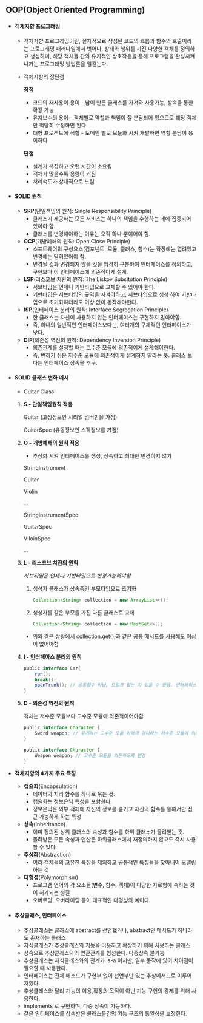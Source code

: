 ## OOP(Object Oriented Programming)

- #### 객체지향 프로그래밍
    - 객체지향 프로그래밍이란, 절차적으로 작성된 코드의 흐름과 함수의 호출이라는 프로그래밍 패러다임에서 벗어나, 상태와 행위를 가진 다양한 객체를 정의하고 생성하며, 해당 객체들 간의 유기적인 상호작용을 통해 프로그램을 완성시켜나가는 프로그래밍 방법론을 일컫는다.
    - 객체지향의 장단점

      **장점**

        - 코드의 재사용이 용이 - 남이 만든 클래스를 가져와 사용가능, 상속을 통한 확장 가능
        - 유지보수의 용이 - 객체별로 역할과 책임이 잘 분담되어 있으므로 해당 객체만 적당히 수정하면 된다
        - 대형 프로젝트에 적합 - 도메인 별로 모듈화 시켜 개발하면 역할 분담이 용이하다

      **단점**

        - 설계가 복잡하고 오랜 시간이 소요됨
        - 객체가 많을수록 용량이 커짐
        - 처리속도가 상대적으로 느림

- #### SOLID 원칙
    - **SRP**(단일책임의 원칙: Single Responsibility Principle)
        - 클래스가 제공하는 모든 서비스는 하나의 책임을 수행하는 데에 집중되어 있어야 함.
        - 클래스를 변경해야하는 이유는 오직 하나 뿐이어야 함.
    - **OCP**(개방폐쇄의 원칙: Open Close Principle)
        - 소프트웨어의 구성요소(컴포넌트, 모듈, 클래스, 함수)는 확장에는 열려있고 변경에는 닫혀있어야 함.
        - 변경될 것과 변경되지 않을 것을 엄격히 구분하여 인터페이스를 정의하고, 구현보다 이 인터페이스에 의존적이게 설계.
    - **LSP**(리스코브 치환의 원칙: The Liskov Subsitution Principle)
        - 서브타입은 언제나 기반타입으로 교체할 수 있어야 한다.
        - 기반타입은 서브타입의 규약을 지켜야하고, 서브타입으로 생성 하여 기반타입으로 초기화하더라도 이상 없이 동작해야한다.
    - **ISP**(인터페이스 분리의 원칙: Interface Segregation Principle)
        - 한 클래스는 자신이 사용하지 않는 인터페이스는 구현하지 말아야함.
        - 즉, 하나의 일반적인 인터페이스보다는, 여러개의 구체적인 인터페이스가 낫다.
    - **DIP**(의존성 역전의 원칙: Dependency Inversion Principle)
        - 의존관계를 설정할 때는 고수준 모듈에 의존적이게 설계해야한다.
        - 즉, 변하기 쉬운 저수준 모듈에 의존적이게 설계하지 말라는 뜻. 클래스 보다는 인터페이스 상속을 추구.
- #### SOLID 클래스 변화 예시
    - Guitar Class
    1. **S - 단일책임원칙 적용**

       Guitar (고정정보인 시리얼 넘버만을 가짐)

       GuitarSpec (유동정보인 스펙정보를 가짐)

    2. **O - 개방폐쇄의 원칙 적용**
        - 추상화 시켜 인터페이스를 생성, 상속하고 최대한 변경하지 않기

       StringInstrument

       Guitar

       Violin

       …

       StringInstrumentSpec

       GuitarSpec

       ViloinSpec

       …

    3. **L - 리스코브 치환의 원칙**
        
       *서브타입은 언제나 기반타입으로 변경가능해야함*

        1. 생성자 클래스가 상속중인 부모타입으로 초기화

            ```Groovy
            Collection<String> collection = new ArrayList<>();
            ```

        2. 생성자를 같은 부모를 가진 다른 클래스로 교체

            ```Groovy
            Collection<String> collection = new HashSet<>();
            ```

        - 위와 같은 상황에서 collection.get();과 같은 공통 메서드를 사용해도 이상이 없어야함
        
    4. **I - 인터페이스 분리의 원칙**
        
        ```Groovy
        public interface Car{
        	run();
        	break();
        	openTrunk(); // 공통함수 아님, 트렁크 없는 차 있을 수 있음. 인터페이스 분리필요
        }
        ```

    5. **D - 의존성 역전의 원칙**
        
        객체는 저수준 모듈보다 고수준 모듈에 의존적이어야함
        
        ```Groovy
        public interface Character {
        	Sword weapon; // 무기라는 고수준 모듈 아래의 검이라는 저수준 모듈에 의존중
        }
        ```
        
        ```Groovy
        public interface Character {
        	Weapon weapon; // 고수준 모듈을 의존하도록 변경
        }
        ```

- **객체지향의 4가지 주요 특징**
    - **캡슐화**(Encapsulation)
        - 데이터와 처리 함수를 하나로 묶는 것.
        - 캡슐화는 정보은닉 특성을 포함한다.
        - 정보은닉은 외부 객체에 자신의 정보를 숨기고 자신의 함수를 통해서만 접근 가능하게 하는 특성
    - **상속**(Inheritance)
        - 이미 정의된 상위 클래스의 속성과 함수를 하위 클래스가 물려받는 것.
        - 물려받은 모든 속성과 연산은 하위클래스에서 재정의하지 않고도 즉시 사용할 수 있다.
    - **추상화**(Abstraction)
        - 여러 객체들의 고유한 특징을 제외하고 공통적인 특징들을 찾아내어 모델링하는 것
    - **다형성**(Polymorphism)
        - 프로그램 언어의 각 요소들(변수, 함수, 객체)이 다양한 자료형에 속하는 것이 허가되는 성질
        - 오버로딩, 오버라이딩 등이 대표적인 다형성의 예이다.
- #### 추상클래스, 인터페이스
    - 추상클래스는 클래스에 abstract를 선언했거나, abstract인 메서드가 하나라도 존재하는 클래스
    - 자식클래스가 추상클래스의 기능을 이용하고 확장하기 위해 사용하는 클래스
    - 상속으로 추상클래스와의 연관관계를 형성한다. 다중상속 불가능
    - 추상클래스는 자식클래스와의 관계가 Is-a 이지만, 일부 동작에 있어 차이점이 필요할 때 사용한다.
    - 인터페이스는 전체 메소드가 구현부 없이 선언부만 있는 추상메서드로 이루어져있다.
    - 추상클래스와 달리 기능의 이용,확장의 목적이 아닌 기능 구현의 강제를 위해 사용한다.
    - implements 로 구현하며, 다중 상속이 가능하다.
    - 같은 인터페이스를 상속받은 클래스들간의 기능 구조의 동일성을 보장한다.